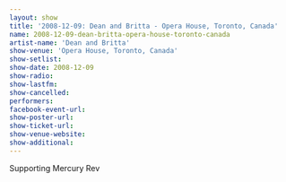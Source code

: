 ```yaml
---
layout: show
title: '2008-12-09: Dean and Britta - Opera House, Toronto, Canada'
name: 2008-12-09-dean-britta-opera-house-toronto-canada
artist-name: 'Dean and Britta'
show-venue: 'Opera House, Toronto, Canada'
show-setlist: 
show-date: 2008-12-09
show-radio: 
show-lastfm: 
show-cancelled: 
performers: 
facebook-event-url: 
show-poster-url: 
show-ticket-url: 
show-venue-website: 
show-additional: 
---
```


Supporting Mercury Rev